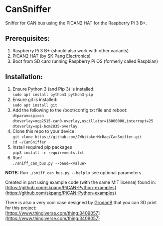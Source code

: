 # CanSniffer
Sniffer for CAN bus using the PiCAN2 HAT for the Raspberry Pi 3 B+.

## Prerequisites:
1. Raspberry Pi 3 B+ (should also work with other variants)
1. PiCAN2 HAT (by SK Pang Electronics)
1. Boot from SD card running Raspberry Pi OS (formerly called Raspbian)

## Installation:
1. Ensure Python 3 (and Pip 3) is installed:  
	`sudo apt install python3 python3-pip`
1. Ensure git is installed:  
	`sudo apt install git`
1. Add the following to the /boot/config.txt file and reboot:  
	`dtparam=spi=on`  
	`dtoverlay=mcp2515-can0-overlay,oscillator=16000000,interrupt=25`  
	`dtoverlay=spi-bcm2835-overlay`
1. Clone this repo to your device:  
	`git clone https://github.com/JWhitakerMcRae/CanSniffer.git`  
	`cd ~/CanSniffer`
1. Install required pip packages  
	`pip3 install -r requirements.txt`
1. Run!    
	`./sniff_can_bus.py --baud=<value>`

**NOTE:** Run `./sniff_can_bus.py --help` to see optional parameters.

Created in part using example code (with the same MIT license) found in:  
[https://github.com/skpang/PiCAN-Python-examples](https://github.com/skpang/PiCAN-Python-examples)

There is also a very cool case designed by [GrodanB](https://www.thingiverse.com/grodanb/designs) that you can 3D print for this project:  
[https://www.thingiverse.com/thing:3409057](https://www.thingiverse.com/thing:3409057)
